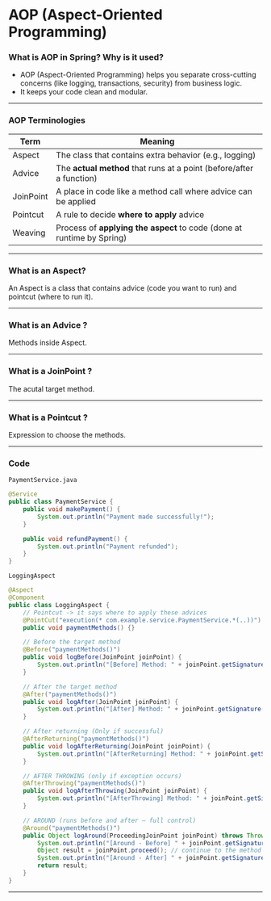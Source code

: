 # AOP (Aspect-Oriented Programming)

### What is AOP in Spring? Why is it used?  
- AOP (Aspect-Oriented Programming) helps you separate cross-cutting concerns (like logging, transactions, security) from business logic.
- It keeps your code clean and modular.

---

### AOP Terminologies
| Term      | Meaning                                                                |
| --------- | ---------------------------------------------------------------------- |
| Aspect    | The class that contains extra behavior (e.g., logging)                 |
| Advice    | The **actual method** that runs at a point (before/after a function)   |
| JoinPoint | A place in code like a method call where advice can be applied         |
| Pointcut  | A rule to decide **where to apply** advice                             |
| Weaving   | Process of **applying the aspect** to code (done at runtime by Spring) |

---

### What is an Aspect?
An Aspect is a class that contains advice (code you want to run) and pointcut (where to run it).

---

### What is an Advice ?
Methods inside Aspect.

---

### What is a JoinPoint ?
The acutal target method.

--- 

### What is a Pointcut ?
Expression to choose the methods.

---

### Code

`PaymentService.java`

```java
@Service
public class PaymentService { 
    public void makePayment() {
        System.out.println("Payment made successfully!");
    }

    public void refundPayment() {
        System.out.println("Payment refunded");
    }
}
```

`LoggingAspect`
```java
@Aspect
@Component
public class LoggingAspect {
    // Pointcut -> it says where to apply these advices
    @PointCut("execution(* com.example.service.PaymentService.*(..))")
    public void paymentMethods() {}

    // Before the target method
    @Before("paymentMethods()")
    public void logBefore(JoinPoint joinPoint) {
        System.out.println("[Before] Method: " + joinPoint.getSignature().getName());
    }

    // After the target method
    @After("paymentMethods()")
    public void logAfter(JoinPoint joinPoint) {
        System.out.println("[After] Method: " + joinPoint.getSignature().getName());
    }

    // After returning (Only if successful)
    @AfterReturning("paymentMethods()")
    public void logAfterReturning(JoinPoint joinPoint) {
        System.out.println("[AfterReturning] Method: " + joinPoint.getSignature().getName());
    }

    // AFTER THROWING (only if exception occurs)
    @AfterThrowing("paymentMethods()")
    public void logAfterThrowing(JoinPoint joinPoint) {
        System.out.println("[AfterThrowing] Method: " + joinPoint.getSignature().getName());
    }

    // AROUND (runs before and after — full control)
    @Around("paymentMethods()")
    public Object logAround(ProceedingJoinPoint joinPoint) throws Throwable {
        System.out.println("[Around - Before] " + joinPoint.getSignature().getName());
        Object result = joinPoint.proceed(); // continue to the method
        System.out.println("[Around - After] " + joinPoint.getSignature().getName());
        return result;
    }
}

```

---